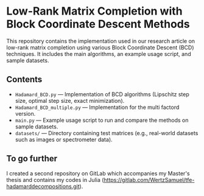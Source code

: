 # Low-Rank Matrix Completion with Block Coordinate Descent Methods

This repository contains the implementation used in our research article on low-rank matrix completion using various Block Coordinate Descent (BCD) techniques. It includes the main algorithms, an example usage script, and sample datasets.

## Contents

- `Hadamard_BCD.py` — Implementation of BCD algorithms (Lipschitz step size, optimal step size, exact minimization).
- `Hadamard_BCD_multiple.py` — Implementation for the multi factord version.
- `main.py` — Example usage script to run and compare the methods on sample datasets.
- `datasets/` — Directory containing test matrices (e.g., real-world datasets such as images or spectrometer data).

## To go further

I created a second repository on GitLab which accompanies my Master's thesis and contains my codes in Julia (https://gitlab.com/WertzSamuel/tfe-hadamarddecompositions.git).
